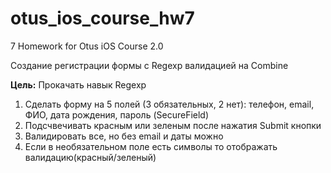 # otus_ios_course_hw7
7 Homework for Otus iOS Course 2.0

Создание регистрации формы с Regexp валидацией на Combine

<b>Цель:</b> Прокачать навык Regexp

1. Сделать форму на 5 полей (3 обязательных, 2 нет): телефон, email, ФИО, дата рождения, пароль (SecureField)
2. Подсчвечивать красным или зеленым после нажатия Submit кнопки
3. Валидировать все, но без email и даты можно
4. Если в необязательном поле есть символы то отображать валидацию(красный/зеленый)
